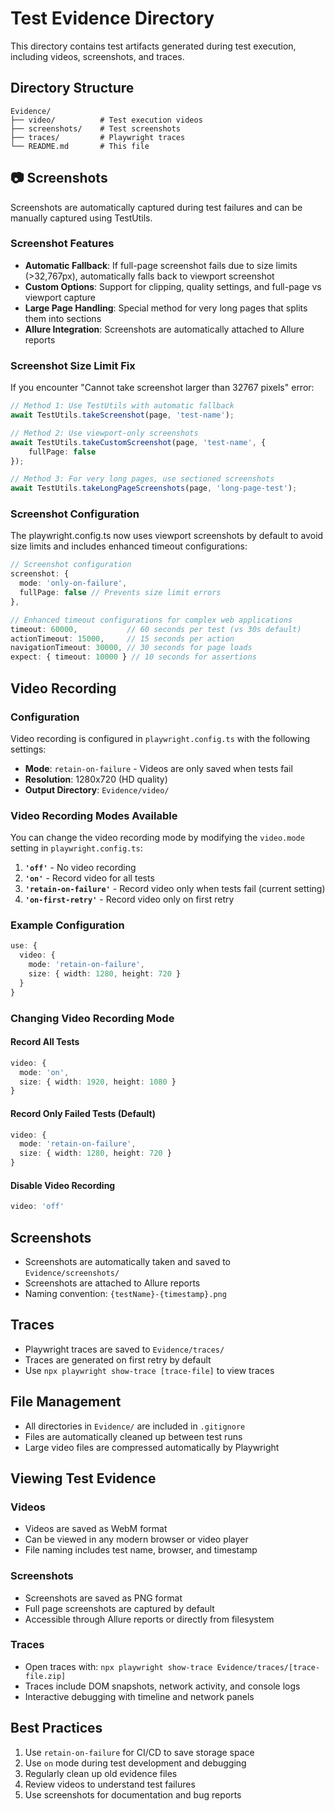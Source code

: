 # Test Evidence Directory

This directory contains test artifacts generated during test execution, including videos, screenshots, and traces.

## Directory Structure

```
Evidence/
├── video/          # Test execution videos
├── screenshots/    # Test screenshots
├── traces/         # Playwright traces
└── README.md       # This file
```

## 📷 Screenshots

Screenshots are automatically captured during test failures and can be manually captured using TestUtils.

### Screenshot Features

- **Automatic Fallback**: If full-page screenshot fails due to size limits (>32,767px), automatically falls back to viewport screenshot
- **Custom Options**: Support for clipping, quality settings, and full-page vs viewport capture
- **Large Page Handling**: Special method for very long pages that splits them into sections
- **Allure Integration**: Screenshots are automatically attached to Allure reports

### Screenshot Size Limit Fix

If you encounter "Cannot take screenshot larger than 32767 pixels" error:

```typescript
// Method 1: Use TestUtils with automatic fallback
await TestUtils.takeScreenshot(page, 'test-name');

// Method 2: Use viewport-only screenshots
await TestUtils.takeCustomScreenshot(page, 'test-name', { 
    fullPage: false 
});

// Method 3: For very long pages, use sectioned screenshots
await TestUtils.takeLongPageScreenshots(page, 'long-page-test');
```

### Screenshot Configuration

The playwright.config.ts now uses viewport screenshots by default to avoid size limits and includes enhanced timeout configurations:

```typescript
// Screenshot configuration
screenshot: {
  mode: 'only-on-failure',
  fullPage: false // Prevents size limit errors
},

// Enhanced timeout configurations for complex web applications
timeout: 60000,           // 60 seconds per test (vs 30s default)
actionTimeout: 15000,     // 15 seconds per action
navigationTimeout: 30000, // 30 seconds for page loads
expect: { timeout: 10000 } // 10 seconds for assertions
```

## Video Recording

### Configuration
Video recording is configured in `playwright.config.ts` with the following settings:
- **Mode**: `retain-on-failure` - Videos are only saved when tests fail
- **Resolution**: 1280x720 (HD quality)
- **Output Directory**: `Evidence/video/`

### Video Recording Modes Available
You can change the video recording mode by modifying the `video.mode` setting in `playwright.config.ts`:

1. **`'off'`** - No video recording
2. **`'on'`** - Record video for all tests
3. **`'retain-on-failure'`** - Record video only when tests fail (current setting)
4. **`'on-first-retry'`** - Record video only on first retry

### Example Configuration
```typescript
use: {
  video: {
    mode: 'retain-on-failure',
    size: { width: 1280, height: 720 }
  }
}
```

### Changing Video Recording Mode

#### Record All Tests
```typescript
video: {
  mode: 'on',
  size: { width: 1920, height: 1080 }
}
```

#### Record Only Failed Tests (Default)
```typescript
video: {
  mode: 'retain-on-failure',
  size: { width: 1280, height: 720 }
}
```

#### Disable Video Recording
```typescript
video: 'off'
```

## Screenshots
- Screenshots are automatically taken and saved to `Evidence/screenshots/`
- Screenshots are attached to Allure reports
- Naming convention: `{testName}-{timestamp}.png`

## Traces
- Playwright traces are saved to `Evidence/traces/`
- Traces are generated on first retry by default
- Use `npx playwright show-trace [trace-file]` to view traces

## File Management
- All directories in `Evidence/` are included in `.gitignore`
- Files are automatically cleaned up between test runs
- Large video files are compressed automatically by Playwright

## Viewing Test Evidence

### Videos
- Videos are saved as WebM format
- Can be viewed in any modern browser or video player
- File naming includes test name, browser, and timestamp

### Screenshots
- Screenshots are saved as PNG format
- Full page screenshots are captured by default
- Accessible through Allure reports or directly from filesystem

### Traces
- Open traces with: `npx playwright show-trace Evidence/traces/[trace-file.zip]`
- Traces include DOM snapshots, network activity, and console logs
- Interactive debugging with timeline and network panels

## Best Practices
1. Use `retain-on-failure` for CI/CD to save storage space
2. Use `on` mode during test development and debugging
3. Regularly clean up old evidence files
4. Review videos to understand test failures
5. Use screenshots for documentation and bug reports
